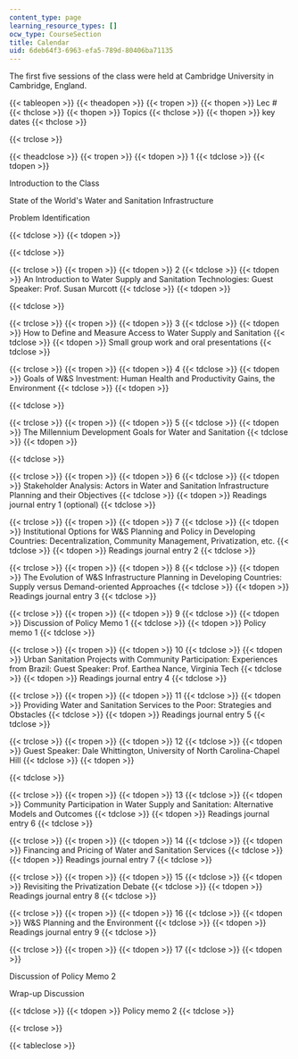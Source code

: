 ```yaml
---
content_type: page
learning_resource_types: []
ocw_type: CourseSection
title: Calendar
uid: 6deb64f3-6963-efa5-789d-80406ba71135
---
```


The first five sessions of the class were held at Cambridge University in Cambridge, England.

{{< tableopen >}}
{{< theadopen >}}
{{< tropen >}}
{{< thopen >}}
Lec #
{{< thclose >}}
{{< thopen >}}
Topics
{{< thclose >}}
{{< thopen >}}
key dates
{{< thclose >}}

{{< trclose >}}

{{< theadclose >}}
{{< tropen >}}
{{< tdopen >}}
1
{{< tdclose >}}
{{< tdopen >}}


Introduction to the Class

State of the World's Water and Sanitation Infrastructure

Problem Identification


{{< tdclose >}}
{{< tdopen >}}

{{< tdclose >}}

{{< trclose >}}
{{< tropen >}}
{{< tdopen >}}
2
{{< tdclose >}}
{{< tdopen >}}
An Introduction to Water Supply and Sanitation Technologies: Guest Speaker: Prof. Susan Murcott
{{< tdclose >}}
{{< tdopen >}}

{{< tdclose >}}

{{< trclose >}}
{{< tropen >}}
{{< tdopen >}}
3
{{< tdclose >}}
{{< tdopen >}}
How to Define and Measure Access to Water Supply and Sanitation
{{< tdclose >}}
{{< tdopen >}}
Small group work and oral presentations
{{< tdclose >}}

{{< trclose >}}
{{< tropen >}}
{{< tdopen >}}
4
{{< tdclose >}}
{{< tdopen >}}
Goals of W&S Investment: Human Health and Productivity Gains, the Environment
{{< tdclose >}}
{{< tdopen >}}

{{< tdclose >}}

{{< trclose >}}
{{< tropen >}}
{{< tdopen >}}
5
{{< tdclose >}}
{{< tdopen >}}
The Millennium Development Goals for Water and Sanitation
{{< tdclose >}}
{{< tdopen >}}

{{< tdclose >}}

{{< trclose >}}
{{< tropen >}}
{{< tdopen >}}
6
{{< tdclose >}}
{{< tdopen >}}
Stakeholder Analysis: Actors in Water and Sanitation Infrastructure Planning and their Objectives
{{< tdclose >}}
{{< tdopen >}}
Readings journal entry 1 (optional)
{{< tdclose >}}

{{< trclose >}}
{{< tropen >}}
{{< tdopen >}}
7
{{< tdclose >}}
{{< tdopen >}}
Institutional Options for W&S Planning and Policy in Developing Countries: Decentralization, Community Management, Privatization, etc.
{{< tdclose >}}
{{< tdopen >}}
Readings journal entry 2
{{< tdclose >}}

{{< trclose >}}
{{< tropen >}}
{{< tdopen >}}
8
{{< tdclose >}}
{{< tdopen >}}
The Evolution of W&S Infrastructure Planning in Developing Countries: Supply versus Demand-oriented Approaches
{{< tdclose >}}
{{< tdopen >}}
Readings journal entry 3
{{< tdclose >}}

{{< trclose >}}
{{< tropen >}}
{{< tdopen >}}
9
{{< tdclose >}}
{{< tdopen >}}
Discussion of Policy Memo 1
{{< tdclose >}}
{{< tdopen >}}
Policy memo 1
{{< tdclose >}}

{{< trclose >}}
{{< tropen >}}
{{< tdopen >}}
10
{{< tdclose >}}
{{< tdopen >}}
Urban Sanitation Projects with Community Participation: Experiences from Brazil: Guest Speaker: Prof. Earthea Nance, Virginia Tech
{{< tdclose >}}
{{< tdopen >}}
Readings journal entry 4
{{< tdclose >}}

{{< trclose >}}
{{< tropen >}}
{{< tdopen >}}
11
{{< tdclose >}}
{{< tdopen >}}
Providing Water and Sanitation Services to the Poor: Strategies and Obstacles
{{< tdclose >}}
{{< tdopen >}}
Readings journal entry 5
{{< tdclose >}}

{{< trclose >}}
{{< tropen >}}
{{< tdopen >}}
12
{{< tdclose >}}
{{< tdopen >}}
Guest Speaker: Dale Whittington, University of North Carolina-Chapel Hill
{{< tdclose >}}
{{< tdopen >}}

{{< tdclose >}}

{{< trclose >}}
{{< tropen >}}
{{< tdopen >}}
13
{{< tdclose >}}
{{< tdopen >}}
Community Participation in Water Supply and Sanitation: Alternative Models and Outcomes
{{< tdclose >}}
{{< tdopen >}}
Readings journal entry 6
{{< tdclose >}}

{{< trclose >}}
{{< tropen >}}
{{< tdopen >}}
14
{{< tdclose >}}
{{< tdopen >}}
Financing and Pricing of Water and Sanitation Services
{{< tdclose >}}
{{< tdopen >}}
Readings journal entry 7
{{< tdclose >}}

{{< trclose >}}
{{< tropen >}}
{{< tdopen >}}
15
{{< tdclose >}}
{{< tdopen >}}
Revisiting the Privatization Debate
{{< tdclose >}}
{{< tdopen >}}
Readings journal entry 8
{{< tdclose >}}

{{< trclose >}}
{{< tropen >}}
{{< tdopen >}}
16
{{< tdclose >}}
{{< tdopen >}}
W&S Planning and the Environment
{{< tdclose >}}
{{< tdopen >}}
Readings journal entry 9
{{< tdclose >}}

{{< trclose >}}
{{< tropen >}}
{{< tdopen >}}
17
{{< tdclose >}}
{{< tdopen >}}


Discussion of Policy Memo 2

Wrap-up Discussion


{{< tdclose >}}
{{< tdopen >}}
Policy memo 2
{{< tdclose >}}

{{< trclose >}}

{{< tableclose >}}